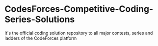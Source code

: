 # CodesForces-Competitive-Coding-Series-Solutions
It's the official coding solution repository to all major contests, series and ladders of the CodeForces platform
